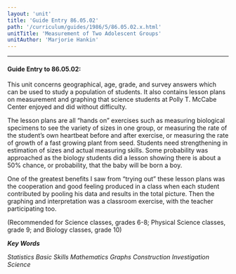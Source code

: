```yaml
---
layout: 'unit'
title: 'Guide Entry 86.05.02'
path: '/curriculum/guides/1986/5/86.05.02.x.html'
unitTitle: 'Measurement of Two Adolescent Groups'
unitAuthor: 'Marjorie Hankin'
---
```


<body>
<hr/>
 <h4>
  Guide Entry to 86.05.02:
 </h4>
 This unit concerns geographical, age, grade, and survey answers which can be used to study a population of students. It also contains lesson plans on measurement and graphing that science students at Polly T. McCabe Center enjoyed and did without difficulty.
 <p>
  The lesson plans are all “hands on” exercises such as measuring biological specimens to see the variety of sizes in one group, or measuring the rate of the student’s own heartbeat before and after exercise, or measuring the rate of growth of a fast growing plant from seed. Students need strengthening in estimation of sizes and actual measuring skills. Some probability was approached as the biology students did a lesson showing there is about a 50% chance, or probability, that the baby will be born a boy.
 </p>
 <p>
  One of the greatest benefits I saw from “trying out” these lesson plans was the cooperation and good feeling produced in a class when each student contributed by pooling his data and results in the total picture. Then the graphing and interpretation was a classroom exercise, with the teacher participating too.
 </p>
 <p>
  (Recommended for Science classes, grades 6-8; Physical Science classes, grade 9; and Biology classes, grade 10)
 </p>
<p>
  <b>
   <i>
    Key Words
   </i>
  </b>
  <br/>
 </p>
 <p>
  <i>
   Statistics Basic Skills Mathematics Graphs Construction Investigation Science
  </i>
 </p>

</body>
